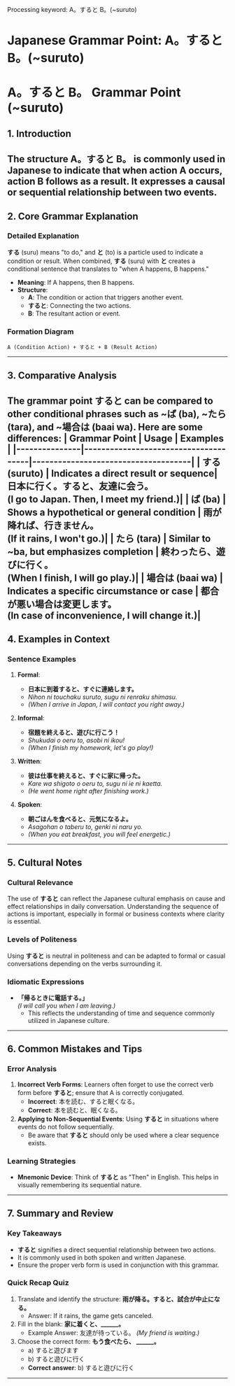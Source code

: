 Processing keyword: A。すると B。(~suruto)
# Japanese Grammar Point: A。すると B。(~suruto)
# A。すると B。 Grammar Point (~suruto)
## 1. Introduction
The structure **A。すると B。** is commonly used in Japanese to indicate that when action A occurs, action B follows as a result. It expresses a causal or sequential relationship between two events.
---
## 2. Core Grammar Explanation
### Detailed Explanation
**する** (suru) means "to do," and **と** (to) is a particle used to indicate a condition or result. When combined, **する** (suru) with **と** creates a conditional sentence that translates to "when A happens, B happens."
- **Meaning**: If A happens, then B happens.
- **Structure**: 
  - **A**: The condition or action that triggers another event.
  - **すると**: Connecting the two actions.
  - **B**: The resultant action or event.
### Formation Diagram
```
A (Condition Action) + すると + B (Result Action)
```
---
## 3. Comparative Analysis
The grammar point **すると** can be compared to other conditional phrases such as **~ば** (ba), **~たら** (tara), and **~場合は** (baai wa). Here are some differences:
| Grammar Point | Usage                                | Examples                             |
|---------------|--------------------------------------|-------------------------------------|
| する (suruto) | Indicates a direct result or sequence| 日本に行く。すると、友達に会う。<br>(I go to Japan. Then, I meet my friend.)|
| ば (ba)       | Shows a hypothetical or general condition | 雨が降れば、行きません。<br>(If it rains, I won't go.)|
| たら (tara)   | Similar to ~ba, but emphasizes completion | 終わったら、遊びに行く。<br>(When I finish, I will go play.)|
| 場合は (baai wa) | Indicates a specific circumstance or case | 都合が悪い場合は変更します。<br>(In case of inconvenience, I will change it.)|
---
## 4. Examples in Context
### Sentence Examples
1. **Formal**:
   - **日本に到着すると、すぐに連絡します。**
   - *Nihon ni touchaku suruto, sugu ni renraku shimasu.*  
   - *(When I arrive in Japan, I will contact you right away.)*
2. **Informal**:
   - **宿題を終えると、遊びに行こう！**
   - *Shukudai o oeru to, asobi ni ikou!*  
   - *(When I finish my homework, let's go play!)*
  
3. **Written**:
   - **彼は仕事を終えると、すぐに家に帰った。**
   - *Kare wa shigoto o oeru to, sugu ni ie ni kaetta.*  
   - *(He went home right after finishing work.)*
4. **Spoken**:
   - **朝ごはんを食べると、元気になるよ。**
   - *Asagohan o taberu to, genki ni naru yo.*  
   - *(When you eat breakfast, you will feel energetic.)*
---
## 5. Cultural Notes
### Cultural Relevance
The use of **すると** can reflect the Japanese cultural emphasis on cause and effect relationships in daily conversation. Understanding the sequence of actions is important, especially in formal or business contexts where clarity is essential.
### Levels of Politeness
Using **すると** is neutral in politeness and can be adapted to formal or casual conversations depending on the verbs surrounding it. 
### Idiomatic Expressions
- **「帰るときに電話する。」**  
  *(I will call you when I am leaving.)*  
  - This reflects the understanding of time and sequence commonly utilized in Japanese culture.
---
## 6. Common Mistakes and Tips
### Error Analysis
1. **Incorrect Verb Forms**: Learners often forget to use the correct verb form before **すると**; ensure that A is correctly conjugated.
   - **Incorrect**: 本を読む、すると眠くなる。 
   - **Correct**: 本を読むと、眠くなる。
2. **Applying to Non-Sequential Events**: Using **すると** in situations where events do not follow sequentially.
   - Be aware that **すると** should only be used where a clear sequence exists.
### Learning Strategies
- **Mnemonic Device**: Think of **すると** as "Then" in English. This helps in visually remembering its sequential nature.
  
---
## 7. Summary and Review
### Key Takeaways
- **すると** signifies a direct sequential relationship between two actions.
- It is commonly used in both spoken and written Japanese.
- Ensure the proper verb form is used in conjunction with this grammar.
### Quick Recap Quiz
1. Translate and identify the structure: **雨が降る。すると、試合が中止になる。**
   - Answer: If it rains, the game gets canceled.
2. Fill in the blank: **家に着くと、______。**
   - Example Answer: 友達が待っている。 *(My friend is waiting.)*
3. Choose the correct form: **もう食べたら、 ______。**
   - a) すると遊びます  
   - b) すると遊びに行く  
   - **Correct answer**: b) すると遊びに行く
---
